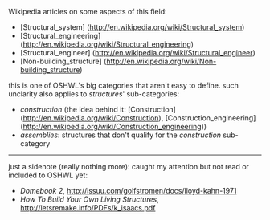 Wikipedia articles on some aspects of this field:

- [Structural_system] (http://en.wikipedia.org/wiki/Structural_system)
- [Structural_engineering] (http://en.wikipedia.org/wiki/Structural_engineering)
- [Structural_engineer] (http://en.wikipedia.org/wiki/Structural_engineer)
- [Non-building_structure] (http://en.wikipedia.org/wiki/Non-building_structure)

this is one of OSHWL's big categories that aren't easy to define. such unclarity also applies to *structures*' sub-categories:

- *construction* (the idea behind it: [Construction] (http://en.wikipedia.org/wiki/Construction), [Construction_engineering] (http://en.wikipedia.org/wiki/Construction_engineering))
- *assemblies*: structures that don't qualify for the *construction* sub-category

*********

just a sidenote (really nothing more): caught my attention but not read or included to OSHWL yet:

- *Domebook 2*, http://issuu.com/golfstromen/docs/lloyd-kahn-1971
- *How To Build Your Own Living Structures*, http://letsremake.info/PDFs/k_isaacs.pdf
